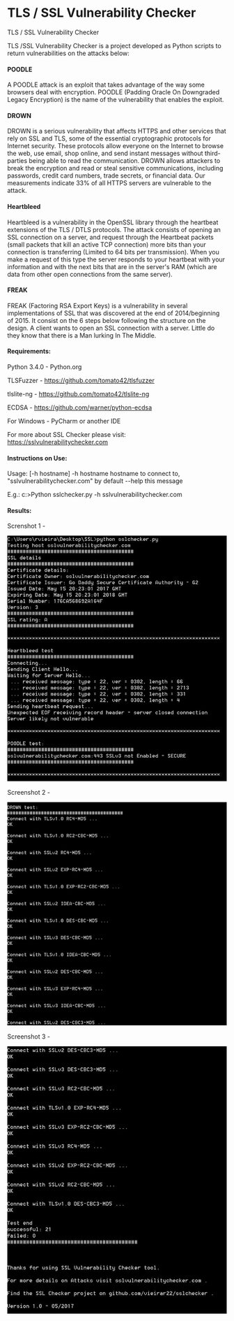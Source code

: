 # TLS / SSL Vulnerability Checker
TLS / SSL Vulnerability Checker

TLS /SSL Vulnerability Checker is a project developed as Python scripts to return vulnerabilities on the attacks below:

#### POODLE  ####

A POODLE attack is an exploit that takes advantage of the way some browsers deal with encryption. POODLE (Padding Oracle On Downgraded Legacy Encryption) is the name of the vulnerability that enables the exploit.


#### DROWN ####

DROWN is a serious vulnerability that affects HTTPS and other services that rely on SSL and TLS, some of the essential cryptographic protocols for Internet security. These protocols allow everyone on the Internet to browse the web, use email, shop online, and send instant messages without third-parties being able to read the communication. DROWN allows attackers to break the encryption and read or steal sensitive communications, including passwords, credit card numbers, trade secrets, or financial data. Our measurements indicate 33% of all HTTPS servers are vulnerable to the attack.


#### Heartbleed ####

Heartbleed is a vulnerability in the OpenSSL library through the heartbeat extensions of the TLS / DTLS protocols. The attack consists of opening an SSL connection on a server, and request through the Heartbeat packets (small packets that kill an active TCP connection) more bits than your connection is transferring (Limited to 64 bits per transmission). When you make a request of this type the server responds to your heartbeat with your information and with the next bits that are in the server's RAM (which are data from other open connections from the same server).


#### FREAK ####

FREAK (Factoring RSA Export Keys) is a vulnerability in several implementations of SSL that was discovered at the end of 2014/beginning of 2015.
It consist on the 6 steps below following the structure on the design. A client wants to open an SSL connection with a server. Little do they know that there is a Man lurking In The Middle.



#### Requirements:
Python 3.4.0 - Python.org

TLSFuzzer - https://github.com/tomato42/tlsfuzzer

tlslite-ng - https://github.com/tomato42/tlslite-ng

ECDSA - https://github.com/warner/python-ecdsa

For Windows - PyCharm or another IDE

For more about SSL Checker please visit:
https://sslvulnerabilitychecker.com



#### Instructions on Use:

Usage: <script-name> [-h hostname]
-h hostname   hostname to connect to, \"sslvulnerabilitychecker.com\" by default
--help        this message

E.g.: c:\>Python sslchecker.py -h sslvulnerabilitychecker.com


#### Results:

Screnshot 1 - 

![alt text](https://raw.githubusercontent.com/vieira22/sslchecker/master/Screenshots/pythonshot1.JPG)

Screenshot 2 -

![alt text](https://raw.githubusercontent.com/vieira22/sslchecker/master/Screenshots/pythonshot2.JPG)

Screenshot 3 - 

![alt text](https://raw.githubusercontent.com/vieira22/sslchecker/master/Screenshots/pythonshot3.JPG)


